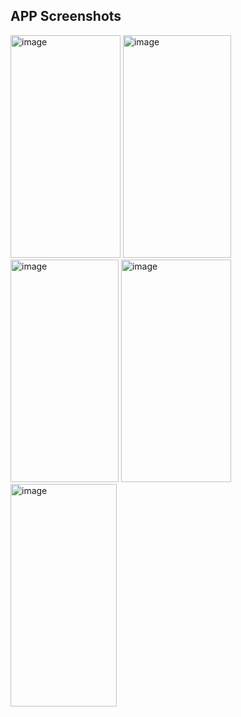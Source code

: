 ## APP Screenshots

<img width="176" alt="image" src="https://github.com/Vikomizrahi/Search-Video-Games/assets/108413464/471b007c-ee09-4aa3-a347-36354af779a3" width="200" height="356">
<img width="173" alt="image" src="https://github.com/Vikomizrahi/Search-Video-Games/assets/108413464/879b09b6-d1a6-4c52-b6cf-84aac6360a12" width="200" height="356">
<img width="173" alt="image" src="https://github.com/Vikomizrahi/Search-Video-Games/assets/108413464/4d6a76df-cd29-497f-8c3e-8652d4203349" width="200" height="356">
<img width="176" alt="image" src="https://github.com/Vikomizrahi/Search-Video-Games/assets/108413464/65819aba-0699-42cd-9957-45f7bcc332e2" width="200" height="356">
<img width="170" alt="image" src="https://github.com/Vikomizrahi/Search-Video-Games/assets/108413464/1c161167-7101-4817-ba6d-48046a79e9ba" width="200" height="356">








